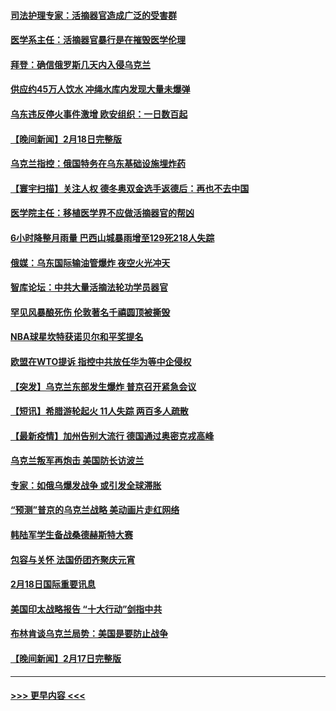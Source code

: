 #### [司法护理专家：活摘器官造成广泛的受害群](../pages/prog202/a103351930.md?t=02191901) 
#### [医学系主任：活摘器官暴行是在摧毁医学伦理](../pages/prog202/a103351918.md?t=02191901) 
#### [拜登：确信俄罗斯几天内入侵乌克兰](../pages/prog202/a103351905.md?t=02191901) 
#### [供应约45万人饮水 冲绳水库内发现大量未爆弹](../pages/prog202/a103351906.md?t=02191901) 
#### [乌东违反停火事件激增 欧安组织：一日数百起](../pages/prog202/a103351891.md?t=02191901) 
#### [【晚间新闻】2月18日完整版](../pages/prog202/a103351752.md?t=02191901) 
#### [乌克兰指控：俄国特务在乌东基础设施埋炸药](../pages/prog202/a103351831.md?t=02191901) 
#### [【寰宇扫描】关注人权 德冬奥双金选手返德后：再也不去中国](../pages/prog202/a103351489.md?t=02191901) 
#### [医学院主任：移植医学界不应做活摘器官的帮凶](../pages/prog202/a103351828.md?t=02191901) 
#### [6小时降整月雨量 巴西山城暴雨增至129死218人失踪](../pages/prog202/a103351811.md?t=02191901) 
#### [俄媒：乌东国际输油管爆炸 夜空火光冲天](../pages/prog202/a103351754.md?t=02191901) 
#### [智库论坛：中共大量活摘法轮功学员器官](../pages/prog202/a103351624.md?t=02191901) 
#### [罕见风暴酿死伤 伦敦著名千禧圆顶被撕毁](../pages/prog202/a103351523.md?t=02191901) 
#### [NBA球星坎特获诺贝尔和平奖提名](../pages/prog202/a103351515.md?t=02191901) 
#### [欧盟在WTO提诉 指控中共放任华为等中企侵权](../pages/prog202/a103351384.md?t=02191901) 
#### [【突发】乌克兰东部发生爆炸 普京召开紧急会议](../pages/prog202/a103351372.md?t=02191901) 
#### [【短讯】希腊游轮起火 11人失踪 两百多人疏散](../pages/prog202/a103351352.md?t=02191901) 
#### [【最新疫情】加州告别大流行 德国通过奥密克戎高峰](../pages/prog202/a103351348.md?t=02191901) 
#### [乌克兰叛军再炮击 美国防长访波兰](../pages/prog202/a103351323.md?t=02191901) 
#### [专家：如俄乌爆发战争 或引发全球滞胀](../pages/prog202/a103351180.md?t=02191901) 
#### [“预测”普京的乌克兰战略 美动画片走红网络](../pages/prog202/a103351173.md?t=02191901) 
#### [韩陆军学生备战桑德赫斯特大赛](../pages/prog202/a103351257.md?t=02191901) 
#### [包容与关怀 法国侨团齐聚庆元宵](../pages/prog202/a103351114.md?t=02191901) 
#### [2月18日国际重要讯息](../pages/prog202/a103351084.md?t=02191901) 
#### [美国印太战略报告 “十大行动”剑指中共](../pages/prog202/a103351067.md?t=02191901) 
#### [布林肯谈乌克兰局势：美国是要防止战争](../pages/prog202/a103350968.md?t=02191901) 
#### [【晚间新闻】2月17日完整版](../pages/prog202/a103350845.md?t=02191901) 

----
#### [ >>> 更早内容 <<< ](../indexes/prog202-earlier.md)
